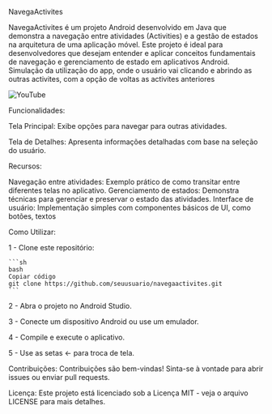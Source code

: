NavegaActivites

NavegaActivites é um projeto Android desenvolvido em Java que demonstra a navegação entre atividades (Activities) e a gestão de estados na arquitetura de uma aplicação móvel. Este projeto é ideal para desenvolvedores que desejam entender e aplicar conceitos fundamentais de navegação e gerenciamento de estado em aplicativos Android.
Simulação da utilização do app, onde o usuário vai clicando e abrindo as outras activites, com a opção de voltas as activites anteriores

![YouTube](https://www.youtube.com/watch?v=-ZUQ6jHCheE&list=PLgzKjsHnjtdPtF6_PoHA4rgHuh1BA0t6P&index=3)

Funcionalidades:

Tela Principal: 
Exibe opções para navegar para outras atividades.

Tela de Detalhes: 
Apresenta informações detalhadas com base na seleção do usuário.

Recursos:

Navegação entre atividades: Exemplo prático de como transitar entre diferentes telas no aplicativo.
Gerenciamento de estados: Demonstra técnicas para gerenciar e preservar o estado das atividades.
Interface de usuário: Implementação simples com componentes básicos de UI, como botões, textos

Como Utilizar:

   

1 - Clone este repositório: 

    ```sh
    bash
    Copiar código
    git clone https://github.com/seuusuario/navegaactivites.git
    ```

2 - Abra o projeto no Android Studio.

3 - Conecte um dispositivo Android ou use um emulador.

4 - Compile e execute o aplicativo.

5 - Use as setas <- para troca de tela.

Contribuições: Contribuições são bem-vindas! Sinta-se à vontade para abrir issues ou enviar pull requests.

Licença: Este projeto está licenciado sob a Licença MIT - veja o arquivo LICENSE para mais detalhes.
